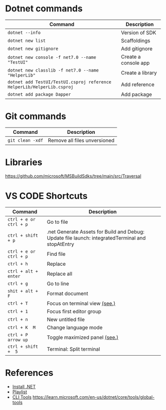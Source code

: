 # Dotnet commands
| Command      | Description |
| ----------- | ----------- |
| ``dotnet --info``      | Version of SDK      |
| ``dotnet new list``      | Scaffoldings     |
| ``dotnet new gitignore``      | Add gitignore     |
| ``dotnet new console -f net7.0 --name "TestUI"``     | Create a console app     |
| ``dotnet new classlib -f net7.0 --name "HelperLib"``     | Create a library     |
| ``dotnet add TestUI/TestUI.csproj reference HelperLib/HelperLib.csproj``     | Add reference     |
| ``dotnet add package Dapper``    | Add package     |

# Git commands
| Command      | Description |
| ----------- | ----------- |
| ``git clean -xdf``      | Remove all files unversioned      |

# Libraries
https://github.com/microsoft/MSBuildSdks/tree/main/src/Traversal

# VS CODE Shortcuts
| Command      | Description |
| ----------- | ----------- |
| ``ctrl + e or ctrl + p``      | Go to file       |
| ``ctrl + shift + p``   | .net Generate Assets for Build and Debug: Update file launch: integratedTerminal and stopAtEntry        |
| ``ctrl + e or ctrl + p``      | Find file      |
| ``ctrl + h``     | Replace     |
| ``ctrl + alt + enter``     | Replace all |
| ``ctrl + g``     | Go to line |
| ``shit + alt + F``     | Format document |
| ``ctrl + T``     | Focus on terminal view [(see.)](https://youtu.be/Dk5rpfdVnn0?list=PLm43N15wzkBOKnYigHPpxjYNBHujXPOj6&t=163)|
| ``ctrl + 1``     | Focus first editor group |
| ``ctrl + n``     | New untitled file |
| ``ctrl + K  M``     | Change language mode |
| ``ctrl + P arrow up``     | Toggle maximized panel [(see.)](https://youtu.be/Dk5rpfdVnn0?list=PLm43N15wzkBOKnYigHPpxjYNBHujXPOj6&t=295)|
| ``ctrl + shift +  5``     | Terminal: Split terminal |



# References
- [Install .NET](https://www.youtube.com/watch?v=RQLzp2Z8-BE)
- [Playlist](https://youtube.com/playlist?list=PLm43N15wzkBOKnYigHPpxjYNBHujXPOj6)
- [CLI Tools](https://learn.microsoft.com/en-us/dotnet/core/tools/local-tools-how-to-use) 
https://learn.microsoft.com/en-us/dotnet/core/tools/global-tools